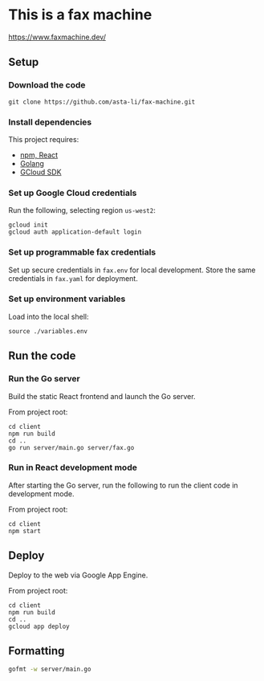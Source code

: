 # This is a fax machine

https://www.faxmachine.dev/

## Setup

### Download the code

```
git clone https://github.com/asta-li/fax-machine.git
```

### Install dependencies

This project requires:
- [npm, React](https://nodejs.org/en/)
- [Golang](https://golang.org/doc/install)
- [GCloud SDK](https://cloud.google.com/sdk/docs/install)

### Set up Google Cloud credentials

Run the following, selecting region `us-west2`:
```
gcloud init
gcloud auth application-default login
```

### Set up programmable fax credentials

Set up secure credentials in `fax.env` for local development.
Store the same credentials in `fax.yaml` for deployment.

### Set up environment variables

Load into the local shell:
```
source ./variables.env
```

## Run the code

### Run the Go server

Build the static React frontend and launch the Go server.

From project root:
```
cd client
npm run build
cd ..
go run server/main.go server/fax.go
```

### Run in React development mode

After starting the Go server, run the following to run the client code in development mode.

From project root:
```
cd client
npm start
```

## Deploy

Deploy to the web via Google App Engine.

From project root:
```
cd client
npm run build
cd ..
gcloud app deploy
```



## Formatting
```bash
gofmt -w server/main.go
```


